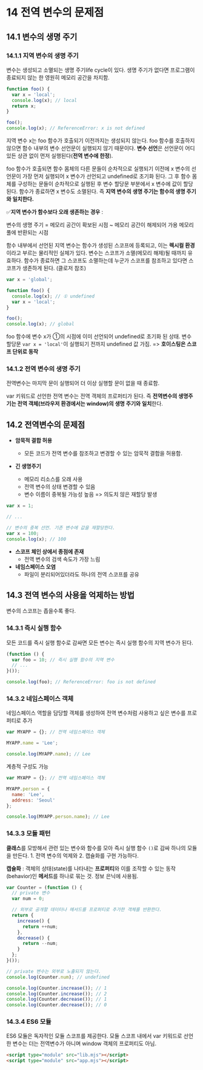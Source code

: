 # 14 전역 변수의 문제점

## 14.1 변수의 생명 주기

### 14.1.1 지역 변수의 생명 주기

변수는 생성되고 소멸되는 생명 주기life cycle이 있다. 생명 주기가 없다면 프로그램이 종료되지 않는 한 영원히 메모리 공간을 차지함.

```javascript
function foo() {
  var x = 'local';
  console.log(x); // local
  return x;
}

foo();
console.log(x); // ReferenceError: x is not defined
```

지역 변수 x는 foo 함수가 호출되기 이전까지는 생성되지 않는다. foo 함수를 호출하지 않으면 함수 내부의 변수 선언문이 실행되지 않기 때문이다. **변수 선언**은 선언문이 어디 있든 상관 없이 먼저 실행된다(**전역 변수에 한정**). 

foo 함수가 호출되면 함수 몸체의 다른 문들이 순차적으로 실행되기 이전에 x 변수의 선언문이 가장 먼저 실행되어 x 변수가 선언되고 undefined로 초기화 된다. 그 후 함수 몸체를 구성하는 문들이 순차적으로 실행된 후 변수 할당문 부분에서 x 변수에 값이 할당된다. 함수가 종료하면 x 변수도 소멸된다. 즉 **지역 변수의 생명 주기는 함수의 생명 주기와 일치한다.**

✅**지역 변수가 함수보다 오래 생존하는 경우** :

변수의 생명 주기 = 메모리 공간이 확보된 시점 ~ 메모리 공간이 해제되어 가용 메모리 풀에 반환되는 시점

함수 내부에서 선언된 지역 변수는 함수가 생성된 스코프에 등록되고, 이는 **렉시컬 환경**이라고 부르는 물리적인 실체가 있다. 변수는 스코프가 소멸(메모리 해제)될 때까지 유효하다. 함수가 종료하면 그 스코프도 소멸하는데 누군가 스코프를 참조하고 있다면 스코프가 생존하게 된다. (클로저 참조)

```javascript
var x = 'global';

function foo() {
  console.log(x); // ① undefined
  var x = 'local';
}

foo();
console.log(x); // global
```

foo 함수에 변수 x가 ①의 시점에 이미 선언되어 undefined로 초기화 된 상태. 변수 할당문 `var x = 'local'`이 실행되기 전까지 undefined 값 가짐. => **호이스팅은 스코프 단위로 동작**
### 14.1.2 전역 변수의 생명 주기

전역변수는 마지막 문이 실행되어 더 이상 실행할 문이 없을 때 종료함.

var 키워드로 선언한 전역 변수는 전역 객체의 프로퍼티가 된다. 즉 **전역변수의 생명주기는 전역 객체(브라우저 환경에서는 window)의 생명 주기와 일치**한다.

## 14.2 전역변수의 문제점

- **암묵적 결합 허용**
  - 모든 코드가 전역 변수를 참조하고 변경할 수 있는 암묵적 결합을 허용함.

- **긴 생명주기**
  - 메모리 리소스를 오래 사용
  - 전역 변수의 상태 변경할 수 있음
  - 변수 이름이 중복될 가능성 높음 => 의도치 않은 재할당 발생

```javascript
var x = 1;

// ...

// 변수의 중복 선언. 기존 변수에 값을 재할당한다.
var x = 100;
console.log(x); // 100
```

- **스코프 체인 상에서 종점에 존재**
  - 전역 변수의 검색 속도가 가장 느림
- **네임스페이스 오염**
  - 파일이 분리되어있더라도 하나의 전역 스코프를 공유

## 14.3 전역 변수의 사용을 억제하는 방법

변수의 스코프는 좁을수록 좋다.

### 14.3.1 즉시 실행 함수

모든 코드를 즉시 실행 함수로 감싸면 모든 변수는 즉시 실행 함수의 지역 변수가 된다. 

```javascript
(function () {
  var foo = 10; // 즉시 실행 함수의 지역 변수
  // ...
}());

console.log(foo); // ReferenceError: foo is not defined
```

### 14.3.2 네임스페이스 객체

네임스페이스 역할을 담당할 객체를 생성하여 전역 변수처럼 사용하고 싶은 변수를 프로퍼티로 추가

```javascript
var MYAPP = {}; // 전역 네임스페이스 객체

MYAPP.name = 'Lee';

console.log(MYAPP.name); // Lee
```

계층적 구성도 가능

```javascript
var MYAPP = {}; // 전역 네임스페이스 객체

MYAPP.person = {
  name: 'Lee',
  address: 'Seoul'
};

console.log(MYAPP.person.name); // Lee
```

### 14.3.3 모듈 패턴

**클래스**를 모방해서 관련 있는 변수와 함수를 모아 즉시 실행 함수 `()`로 감싸 하나의 모듈을 만든다. 1. 전역 변수의 억제와 2. 캡슐화를 구현 가능하다.

**캡슐화** : 객체의 상태(state)를 나타내는 **프로퍼티**와 이를 조작할 수 있는 동작(behavior)인 **메서드**를 하나로 묶는 것. 정보 은닉에 사용됨.

```javascript
var Counter = (function () {
  // private 변수
  var num = 0;

  // 외부로 공개할 데이터나 메서드를 프로퍼티로 추가한 객체를 반환한다.
  return {
    increase() {
      return ++num;
    },
    decrease() {
      return --num;
    }
  };
}());

// private 변수는 외부로 노출되지 않는다.
console.log(Counter.num); // undefined

console.log(Counter.increase()); // 1
console.log(Counter.increase()); // 2
console.log(Counter.decrease()); // 1
console.log(Counter.decrease()); // 0
```

### 14.3.4 ES6 모듈

ES6 모듈은 독자적인 모듈 스코프를 제공한다. 모듈 스코프 내에서 var 키워드로 선언한 변수는 더는 전역변수가 아니며 window 객체의 프로퍼티도 아님.

```html
<script type="module" src="lib.mjs"></script>
<script type="module" src="app.mjs"></script>
```